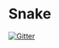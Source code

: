 # Snake

[![Gitter](https://badges.gitter.im/mysnakey/Lobby.svg)](https://gitter.im/mysnakey/Lobby?utm_source=badge&utm_medium=badge&utm_campaign=pr-badge&utm_content=badge)